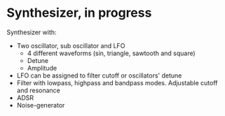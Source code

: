 # Synthesizer, in progress

Synthesizer with:
  * Two oscillator, sub oscillator and LFO
    * 4 different waveforms (sin, triangle, sawtooth and square)
    * Detune
    * Amplitude
  * LFO can be assigned to filter cutoff or oscillators' detune
  * Filter with lowpass, highpass and bandpass modes. Adjustable cutoff and resonance
  * ADSR
  * Noise-generator
  
  

